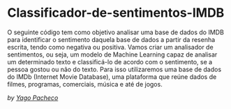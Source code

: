 # Classificador-de-sentimentos-IMDB
O seguinte código tem como objetivo analisar uma base de dados do IMDB para identificar o sentimento daquela base de dados a partir da resenha escrita, tendo como negativa ou positiva.
Vamos criar um analisador de sentimentos, ou seja, um modelo de Machine Learning capaz de analisar um determinado texto e classificá-lo de acordo com o sentimento, se a pessoa gostou ou não do texto. Para isso utilizaremos uma base de dados do IMDb (Internet Movie Database), uma plataforma que reúne dados de filmes, programas, comerciais, música e até de jogos.

*by [Yago Pacheco](https://www.linkedin.com/in/yago-pacheco-de-aquino-958881183/)*
